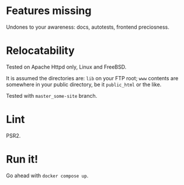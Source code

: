 # Features missing

Undones to your awareness: docs, autotests, frontend preciosness.

# Relocatability

Tested on Apache Httpd only, Linux and FreeBSD.

It is assumed the directories are: `lib` on your FTP root; `www`
contents are somewhere in your public directory, be it `public_html` or
the like.

Tested with `master_some-site` branch.

# Lint

PSR2.

# Run it!

Go ahead with `docker compose up`.
